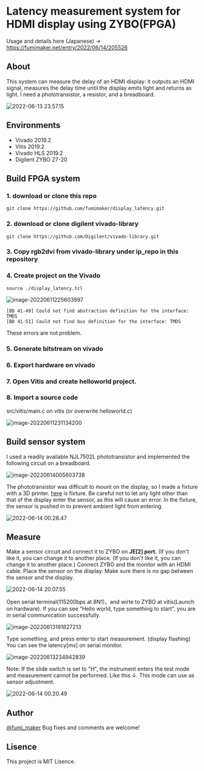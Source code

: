 # Latency measurement system for HDMI display using ZYBO(FPGA)

Usage and details here (Japanese) → https://fumimaker.net/entry/2022/06/14/205526

## About

This system can measure the delay of an HDMI display: it outputs an HDMI signal, measures the delay time until the display emits light and returns as light. I need a phototransistor, a resistor, and a breadboard.

![2022-06-13 23.57.15](https://raw.githubusercontent.com/fumimaker/Public_Images/main/Images/20220614_1655132423_2022-06-13%2023.57.15.jpg)

## Environments

- Vivado 2019.2
- Vitis 2019.2
- Vivado HLS 2019.2
- Digilent ZYBO Z7-20



## Build FPGA system

### 1. download or clone this repo

`git clone https://github.com/fumimaker/display_latency.git`

### 2. download or clone digilent vivado-library

`git clone https://github.com/Digilent/vivado-library.git`

### 3. Copy rgb2dvi from vivado-library under ip_repo in this repository
### 4. Create project on the Vivado

`source ./display_latency.tcl`

![image-20220611225603997](https://raw.githubusercontent.com/fumimaker/Public_Images/main/Images/20220611_1654955764_image-20220611225603997.png)

```
[BD 41-49] Could not find abstraction definition for the interface: TMDS 
[BD 41-51] Could not find bus definition for the interface: TMDS 
```

These errors are not problem.

### 5. Generate bitstream on vivado
### 6. Export hardware on vivado
### 7. Open Vitis and create helloworld project.
### 8. Import a source code
src/vitis/main.c on vitis (or overwrite helloworld.c)

![image-20220611231134200](https://raw.githubusercontent.com/fumimaker/Public_Images/main/Images/20220611_1654956694_image-20220611231134200.png)

## Build sensor system

I used a readily available NJL7502L phototransistor and implemented the following circuit on a breadboard.

![image-20220614005603738](https://raw.githubusercontent.com/fumimaker/Public_Images/main/Images/20220614_1655135764_image-20220614005603738.png)

The phototransistor was difficult to mount on the display, so I made a fixture with a 3D printer. [here](https://www.thingiverse.com/thing:5410079) is fixture. Be careful not to let any light other than that of the display enter the sensor, as this will cause an error. In the fixture, the sensor is pushed in to prevent ambient light from entering.

![2022-06-14 00.28.47](https://raw.githubusercontent.com/fumimaker/Public_Images/main/Images/20220614_1655134168_2022-06-14%2000.28.47.jpg)

## Measure

Make a sensor circuit and connect it to ZYBO on **JE[2] port.** (If you don't like it, you can change it to another place. (If you don't like it, you can change it to another place.) Connect ZYBO and the monitor with an HDMI cable. Place the sensor on the display. Make sure there is no gap between the sensor and the display.

![2022-06-14 20.07.55](https://raw.githubusercontent.com/fumimaker/Public_Images/main/Images/20220614_1655205310.jpg)

Open serial terminal(115200bps at 8N1)，and wirte to ZYBO at vitis(Launch on hardware). If you can see “Hello world, type something to start”, you are in serial communication successfully. 

![image-20220613191827213](https://raw.githubusercontent.com/fumimaker/Public_Images/main/Images/20220613_1655115507_image-20220613191827213.png)

Type something, and press enter to start measurement. (display flashing) You can see the latency[ms] on serial monitor.

![image-20220613234942839](https://raw.githubusercontent.com/fumimaker/Public_Images/main/Images/20220613_1655131783_image-20220613234942839.png)

Note: If the slide switch is set to "H", the instrument enters the test mode and measurement cannot be performed. Like this ↓. This mode can use as sensor adjustment.

![2022-06-14 00.20.49](https://github.com/fumimaker/Public_Images/blob/main/Images/20220614_1655134818_2022-06-14%2000.20.49.jpg)

## Author

[@fumi_maker](https://twitter.com/fumi_maker) Bug fixes and comments are welcome!

## Lisence 

This project is MIT Lisence.

